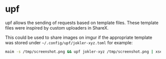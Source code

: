 # upf
upf allows the sending of requests based on template files.
These template files were inspired by custom uploaders in ShareX.

This could be used to share images on imgur if the appropriate
template was stored under `~/.config/upf/jokler-xyz.toml` for example:
```sh
maim -s /tmp/screenshot.png && upf jokler-xyz /tmp/screenshot.png | xsel
```
